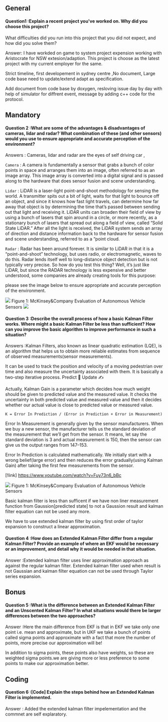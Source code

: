 ## General 
#### Question1 :Explain a recent project you've worked on. Why did you choose this project? 
What difficulties did you run into this project that you did not expect, and how did you solve them?

Answer: I have workded on game to system project expension working with Aristocrate for NSW extesion/adaption.
This project is choose as the latest project with my current employer for the same.

Strict timeline, first developement in sydney centre ,No document, Large code base need to update/extend adapt as specification.

Add document from code base by doxygen, resloving issue day by day with help of simulator for diffrent event, message by adding c++ code for the protocol.

## Mandatory 
#### Question 2 :What are some of the advantages & disadvantages of cameras, lidar and radar? What combination of these (and other sensors) would you use to ensure appropriate and accurate perception of the environment?

Answers : Cameras, lidar and radar are the eyes of self driving car ,

```Camera``` : A camera is fundamentally a sensor that grabs a bunch of color points in space and arranges them into an image, often referred to as an image array. This image array is converted into a digital signal and is passed along to the hardware that does sensor fusion and scene understanding.

```Lidar``` : LiDAR is a laser-light point-and-shoot methodology for sensing the world. A transmitter spits out a bit of light, waits for that light to bounce off an object, and since it knows how fast light travels, can determine how far away that object is by determining the time that’s passed between sending out that light and receiving it. LiDAR units can broaden their field of view by using a bunch of lasers that spin around in a circle, or more recently, as a stationary bunch of lasers that spread out along a field of view, called “Solid State LiDAR.” After all the light is received, the LiDAR system sends an array of direction and distance information back to the hardware for sensor fusion and scene understanding, referred to as a “point cloud.

```Radar``` : Radar has been around forever. It is similar to LiDAR in that it is a “point-and-shoot” technology, but uses radio, or electromagnetic, waves to do this. Radar lends itself well to long-distance object detection but is not typically very precise.
So how do you test this thing? Well, it’s just like LiDAR, but since the RADAR technology is less expensive and better understood, some companies are already creating tools for this purpose:

please see the image below to ensure appropriate and accurate perception of the environment.

<img src="Images/How to ensure the safety of Self-Driving Cars: Part 2:5 2019-01-03 11-45-51.png"/>
         Figure 1: McKinsey&Company Evaluation of Autonomous Vehicle Sensors
         
<img src="Images/How to ensure the safety of Self-Driving Cars: Part 2:5 2019-01-03 11-50-45.png"/>         


#### Question 3 :Describe the overall process of how a basic Kalman Filter works. Where might a basic Kalman Filter be less than sufficient? How can you improve the basic algorithm to improve performance in such a situation?

Answers :Kalman Filters, also known as linear quadratic estimation (LQE), is an algorithm that helps us to obtain more reliable estimates from sequence of observed measurements(sensor measurements).

It can be used to track the position and velocity of a moving pedestrian over time and also measure the uncertainty associated with them. It is basically a two-step iterative process.
Predict 🤔
Update ✍️

Actually, Kalman Gain is a parameter which decides how much weight should be given to predicted value and the measured value. It checks the uncertainty in both predicted value and measured value and then it decides whether our actual value is close to predicted value or measured value.

```K = Error In Prediction / (Error in Prediction + Error in Measurement)```

Error In Measurement is generally given by the sensor manufacturers. When we buy a new sensor, the manufacturer tells us the standard deviation of the measurement that we’ll get from the sensor. It means, let say the standard deviation is 3 and actual measurement is 150, then the sensor can give us the output ranges from 147–153.

Error In Prediction is calculated mathematically. We initially start with a wrong belief(large error) and then reduces the error gradually(using Kalman Gain) after taking the first few measurements from the sensor.

 [!link] <https://www.youtube.com/watch?v=Fuy73n6_bBc>

<img src="Images/Gaussian_Approximation_around_the_Mean_and_other_sigma_points.PNG"/>
         Figure 1: McKinsey&Company Evaluation of Autonomous Vehicle Sensors

Basic kalman filter is less than sufficent if we have non liner measurement function from Gaussion[predicted state] to not a Gaussion result and kalman filter equation can not be used any more. 

We have to use extended kalman filter by using first order of taylor expansion to construct a linear approximation.

#### Question 4 :How does an Extended Kalman Filter differ from a regular Kalman Filter? Provide an example of where an EKF would be necessary or an improvement, and detail why it would be needed in that situation.

Answer :Extended kalman filter uses liner approximation approach as against the regular kalman filter. Extended kalman filter used when result is not Gaussian and kalman filter equation can not be used through Taylor series expansion.

## Bonus 

#### Question 5 :What is the difference between an Extended Kalman Filter and an Unscented Kalman Filter? In what situations would there be larger differences between the two approaches?

Answer :Here the main difference from EKF is that in EKF we take only one point i.e. mean and approximate, but in UKF we take a bunch of points called sigma points and approximate with a fact that more the number of points, more precise our approximation will be!

In addition to sigma points, these points also have weights, so these are weighted sigma points.we are giving more or less preference to some points to make our approximation better.

## Coding

#### Question 6 :[Code] Explain the steps behind how an Extended Kalman Filter is implemented.
Answer : Added the extended kalman filter impelementation and the commnet are self explaratory.





